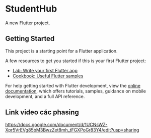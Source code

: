 # StudentHub

A new Flutter project.

## Getting Started

This project is a starting point for a Flutter application.

A few resources to get you started if this is your first Flutter project:

- [Lab: Write your first Flutter app](https://docs.flutter.dev/get-started/codelab)
- [Cookbook: Useful Flutter samples](https://docs.flutter.dev/cookbook)

For help getting started with Flutter development, view the
[online documentation](https://docs.flutter.dev/), which offers tutorials,
samples, guidance on mobile development, and a full API reference.

## Link video các phasing

https://docs.google.com/document/d/1UCNsWZ-Xpr5VrEVg85bM3BwzZet8mh_tFGXPoGr83Y4/edit?usp=sharing
